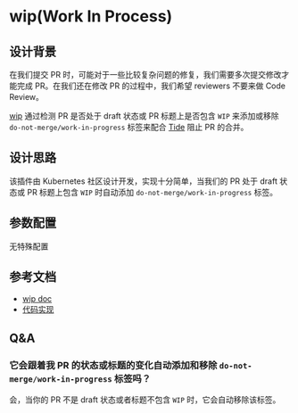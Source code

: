 # wip(Work In Process)

## 设计背景

在我们提交 PR 时，可能对于一些比较复杂问题的修复，我们需要多次提交修改才能完成 PR。在我们还在修改 PR 的过程中，我们希望 reviewers 不要来做 Code Review。

[wip](https://github.com/kubernetes/test-infra/tree/master/prow/plugins/wip) 通过检测 PR 是否处于 draft 状态或 PR 标题上是否包含 `WIP` 来添加或移除 `do-not-merge/work-in-progress` 标签来配合 [Tide](components/tide.md) 阻止 PR 的合并。

## 设计思路

该插件由 Kubernetes 社区设计开发，实现十分简单，当我们的 PR 处于 draft 状态或 PR 标题上包含 `WIP` 时自动添加 `do-not-merge/work-in-progress` 标签。

## 参数配置

无特殊配置

## 参考文档

- [wip doc](https://prow.tidb.io/plugins?repo=ti-community-infra%2Fti-community-prow)
- [代码实现](https://github.com/kubernetes/test-infra/tree/master/prow/plugins/wip)

## Q&A

### 它会跟着我 PR 的状态或标题的变化自动添加和移除 `do-not-merge/work-in-progress` 标签吗？

会，当你的 PR 不是 draft 状态或者标题不包含 `WIP` 时，它会自动移除该标签。